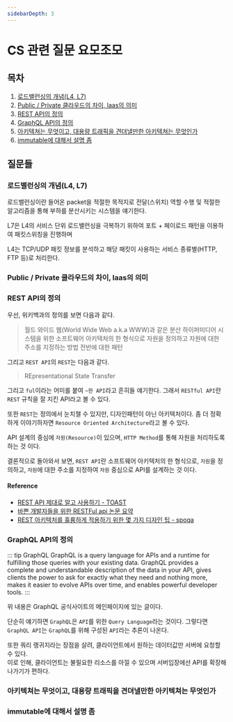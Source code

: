 ```yaml
---
sidebarDepth: 3
---
```


# CS 관련 질문 요모조모

## 목차

1. [로드밸런싱의 개념(L4, L7)](#로드밸런싱의-개념-l4-l7)
2. [Public / Private 클라우드의 차이, laas의 의미](#public-private-클라우드의-차이-laas의-의미)
3. [REST API의 정의](#rest-api의-정의)
4. [GraphQL API의 정의](graphql-api의-정의)
5. [아키텍쳐는 무엇이고, 대용량 트래픽을 견뎌낼만한 아키텍쳐는 무엇인가](#아키텍쳐는-무엇이고-대용량-트래픽을-견뎌낼만한-아키텍쳐는-무엇인가)
6. [immutable에 대해서 설명 좀](#immutable에-대해서-설명-좀)

## 질문들

### 로드밸런싱의 개념(L4, L7)

<Detail>

로드밸런싱이란 들어온 packet을 적절한 목적지로 전달(스위치) 역할 수행 및
적절한 알고리즘을 통해 부하를 분산시키는 시스템을 얘기한다.

L7은 L4의 서비스 단위 로드밸런싱을 극복하기 위하여
포트 + 페이로드 패턴을 이용하여 패킷스위칭을 진행하며

L4는 TCP/UDP 패킷 정보를 분석하고 해당 패킷이 사용하는 서비스 종류별(HTTP, FTP 등)로 처리한다.

</Detail>

### Public / Private 클라우드의 차이, laas의 의미

<Detail>
</Detail>

### REST API의 정의

<Detail>

우선, 위키백과의 정의를 보면 다음과 같다.

> 월드 와이드 웹(World Wide Web a.k.a WWW)과 같은 분산 하이퍼미디어 시스템을 위한 소프트웨어 아키텍처의 한 형식으로 자원을 정의하고 자원에 대한 주소를 지정하는 방법 전반에 대한 패턴

그리고 `REST API`의 `REST`는 다음과 같다.

> REpresentational State Transfer

그리고 `ful`이라는 어미를 붙여 `~한 API`라고 흔히들 얘기한다.
그래서 `RESTful API`란 `REST` 규칙을 잘 지킨 API라고 볼 수 있다.

또한 `REST`는 정의에서 눈치챌 수 있지만, 디자인패턴이 아닌 아키텍처이다.
좀 더 정확하게 이야기하자면 `Resource Oriented Architecture`라고 볼 수 있다.

API 설계의 중심에 `자원(Resource)`이 있으며, `HTTP Method`를 통해 자원을 처리하도록 하는 것 이다.

결론적으로 돌아와서 보면, `REST API`란 소프트웨어 아키텍처의 한 형식으로,
`자원`을 정의하고, `자원`에 대한 주소를 지정하여 `자원` 중심으로 API를 설계하는 것 이다.

#### Reference

- [REST API 제대로 알고 사용하기 - TOAST](http://meetup.toast.com/posts/92)
- [바쁜 개발자들을 위한 RESTFul api 논문 요약](https://blog.npcode.com/2017/03/02/%EB%B0%94%EC%81%9C-%EA%B0%9C%EB%B0%9C%EC%9E%90%EB%93%A4%EC%9D%84-%EC%9C%84%ED%95%9C-rest-%EB%85%BC%EB%AC%B8-%EC%9A%94%EC%95%BD/)
- [REST 아키텍처를 훌륭하게 적용하기 위한 몇 가지 디자인 팁 - spoqa](https://spoqa.github.io/2012/02/27/rest-introduction.html)

</Detail>

### GraphQL API의 정의

<Detail>

::: tip GraphQL
GraphQL is a query language for APIs and a runtime for fulfilling those queries with your existing data. GraphQL provides a complete and understandable description of the data in your API, gives clients the power to ask for exactly what they need and nothing more, makes it easier to evolve APIs over time, and enables powerful developer tools.
:::

위 내용은 GraphQL 공식사이트의 메인페이지에 있는 글이다.

단순히 얘기하면 `GraphQL`은 `API`를 위한 `Query Language`라는 것이다.
그렇다면 `GraphQL API`는 `GraphQL`를 위해 구성된 `API`라는 추론이 나온다.

또한 쿼리 랭귀지라는 장점을 살려, 클라이언트에서 원하는 데이터값만 서버에 요청할 수 있다.  
이로 인해, 클라이언트는 불필요한 리소스를 아낄 수 있으며
서버입장에선 API를 확장해나가기가 편하다.

</Detail>

### 아키텍쳐는 무엇이고, 대용량 트래픽을 견뎌낼만한 아키텍쳐는 무엇인가

<Detail>
</Detail>

### immutable에 대해서 설명 좀

<Detail>
</Detail>
